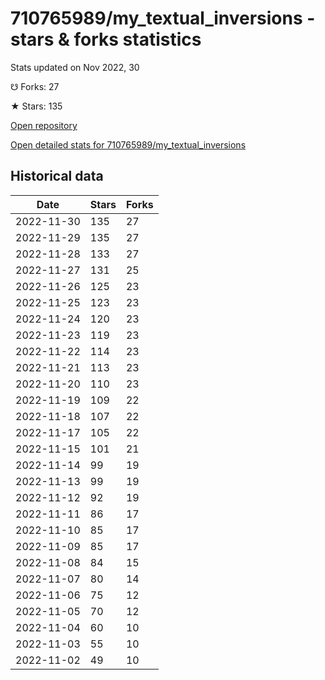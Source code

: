 # 710765989/my_textual_inversions - stars & forks statistics

Stats updated on Nov 2022, 30

☋ Forks: 27

★ Stars: 135

[Open repository](https://github.com/710765989/my_textual_inversions)

[Open detailed stats for 710765989/my_textual_inversions](https://reviewgithub.com/rep/710765989/my_textual_inversions)

## Historical data
| Date | Stars | Forks |
|------|-------|-------|
| 2022-11-30 | 135 | 27 | 
| 2022-11-29 | 135 | 27 | 
| 2022-11-28 | 133 | 27 | 
| 2022-11-27 | 131 | 25 | 
| 2022-11-26 | 125 | 23 | 
| 2022-11-25 | 123 | 23 | 
| 2022-11-24 | 120 | 23 | 
| 2022-11-23 | 119 | 23 | 
| 2022-11-22 | 114 | 23 | 
| 2022-11-21 | 113 | 23 | 
| 2022-11-20 | 110 | 23 | 
| 2022-11-19 | 109 | 22 | 
| 2022-11-18 | 107 | 22 | 
| 2022-11-17 | 105 | 22 | 
| 2022-11-15 | 101 | 21 | 
| 2022-11-14 | 99 | 19 | 
| 2022-11-13 | 99 | 19 | 
| 2022-11-12 | 92 | 19 | 
| 2022-11-11 | 86 | 17 | 
| 2022-11-10 | 85 | 17 | 
| 2022-11-09 | 85 | 17 | 
| 2022-11-08 | 84 | 15 | 
| 2022-11-07 | 80 | 14 | 
| 2022-11-06 | 75 | 12 | 
| 2022-11-05 | 70 | 12 | 
| 2022-11-04 | 60 | 10 | 
| 2022-11-03 | 55 | 10 | 
| 2022-11-02 | 49 | 10 | 


